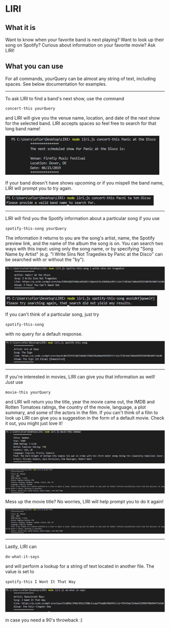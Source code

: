 # LIRI

## What it is

Want to know when your favorite band is next playing? Want to look up their song on Spotify? Curious about information on your favorite movie? Ask LIRI!

## What you can use

For all commands, yourQuery can be almost any string of text, including spaces. See below documentation for examples.

--------------------------------------------------

To ask LIRI to find a band's next show, use the command

```
concert-this yourQuery
```

and LIRI will give you the venue name, location, and date of the next show for the selected band. LIRI accepts spaces so feel free to search for that long band name! 

![successful concert](/assets/images/concert-this_success.png)

If your band doesn't have shows upcoming or if you mispell the band name, LIRI will prompt you to try again.

![unsuccessful concert](/assets/images/concert-this_failure.png)


--------------------------------------------------

LIRI will find you the Spotify information about a particular song if you use

``
spotify-this-song yourQuery
``

The information it returns to you are the song's artist, name, the Spotify preview link, and the name of the album the song is on. You can search two ways with this input: using only the song name, or by specifying "Song Name by Artist" (e.g. "I Write Sins Not Tragedies by Panic at the Disco" can be searched with or without the "by").

![successful spotify no artist](/assets/images/spotify-this-song_success_no-artist.png)

![successful spotify](/assets/images/spotify-this-song_failure.png)

If you can't think of a particular song, just try

``
spotify-this-song
``

with no query for a default response.

![unsuccessful spotify](/assets/images/spotify-this-song_default.png)

---------------------------------------------------

If you're interested in movies, LIRI can give you that information as well! Just use

``
movie-this yourQuery
``

and LIRI will return you the title, year the movie came out, the IMDB and Rotten Tomatoes ratings, the country of the movie, language, a plot summary, and some of the actors in the film. If you can't think of a film to look up LIRI can give you a suggestion in the form of a default movie. Check it out, you might just love it!

![successful movie](/assets/images/movie-this_success.png)

![default movie](/assets/images/movie-this_default.png)

Mess up the movie title? No worries, LIRI will help prompt you to do it again!

![unsuccessful movie](/assets/images/movie-this_default.png)

---------------------------------------------------

Lastly, LIRI can

``
do-what-it-says
``

and will perform a lookup for a string of text located in another file. The value is set to

``
spotify-this I Want It That Way
``

![successful do what it says](/assets/images/do-what-it-says_success.png)

in case you need a 90's throwback :)
